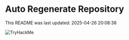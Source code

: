# Auto Regenerate Repository

This README was last updated: 2025-04-26 20:08:38

 ![TryHackMe](https://tryhackme.com/badge/533634)